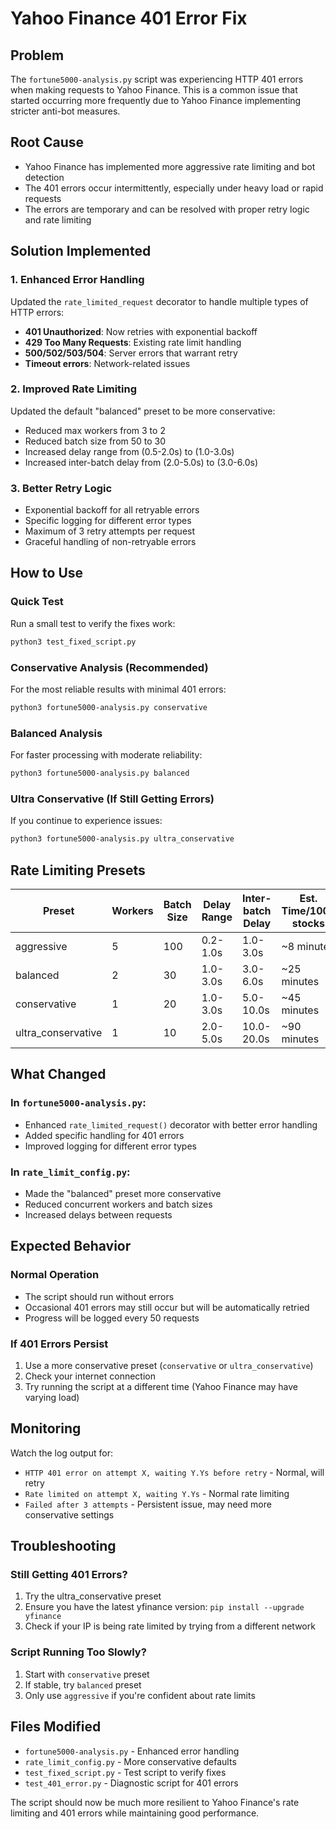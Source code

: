 # Yahoo Finance 401 Error Fix

## Problem
The `fortune5000-analysis.py` script was experiencing HTTP 401 errors when making requests to Yahoo Finance. This is a common issue that started occurring more frequently due to Yahoo Finance implementing stricter anti-bot measures.

## Root Cause
- Yahoo Finance has implemented more aggressive rate limiting and bot detection
- The 401 errors occur intermittently, especially under heavy load or rapid requests
- The errors are temporary and can be resolved with proper retry logic and rate limiting

## Solution Implemented

### 1. Enhanced Error Handling
Updated the `rate_limited_request` decorator to handle multiple types of HTTP errors:
- **401 Unauthorized**: Now retries with exponential backoff
- **429 Too Many Requests**: Existing rate limit handling
- **500/502/503/504**: Server errors that warrant retry
- **Timeout errors**: Network-related issues

### 2. Improved Rate Limiting
Updated the default "balanced" preset to be more conservative:
- Reduced max workers from 3 to 2
- Reduced batch size from 50 to 30
- Increased delay range from (0.5-2.0s) to (1.0-3.0s)
- Increased inter-batch delay from (2.0-5.0s) to (3.0-6.0s)

### 3. Better Retry Logic
- Exponential backoff for all retryable errors
- Specific logging for different error types
- Maximum of 3 retry attempts per request
- Graceful handling of non-retryable errors

## How to Use

### Quick Test
Run a small test to verify the fixes work:
```bash
python3 test_fixed_script.py
```

### Conservative Analysis (Recommended)
For the most reliable results with minimal 401 errors:
```bash
python3 fortune5000-analysis.py conservative
```

### Balanced Analysis
For faster processing with moderate reliability:
```bash
python3 fortune5000-analysis.py balanced
```

### Ultra Conservative (If Still Getting Errors)
If you continue to experience issues:
```bash
python3 fortune5000-analysis.py ultra_conservative
```

## Rate Limiting Presets

| Preset | Workers | Batch Size | Delay Range | Inter-batch Delay | Est. Time/1000 stocks |
|--------|---------|------------|-------------|-------------------|----------------------|
| aggressive | 5 | 100 | 0.2-1.0s | 1.0-3.0s | ~8 minutes |
| balanced | 2 | 30 | 1.0-3.0s | 3.0-6.0s | ~25 minutes |
| conservative | 1 | 20 | 1.0-3.0s | 5.0-10.0s | ~45 minutes |
| ultra_conservative | 1 | 10 | 2.0-5.0s | 10.0-20.0s | ~90 minutes |

## What Changed

### In `fortune5000-analysis.py`:
- Enhanced `rate_limited_request()` decorator with better error handling
- Added specific handling for 401 errors
- Improved logging for different error types

### In `rate_limit_config.py`:
- Made the "balanced" preset more conservative
- Reduced concurrent workers and batch sizes
- Increased delays between requests

## Expected Behavior

### Normal Operation
- The script should run without errors
- Occasional 401 errors may still occur but will be automatically retried
- Progress will be logged every 50 requests

### If 401 Errors Persist
1. Use a more conservative preset (`conservative` or `ultra_conservative`)
2. Check your internet connection
3. Try running the script at a different time (Yahoo Finance may have varying load)

## Monitoring
Watch the log output for:
- `HTTP 401 error on attempt X, waiting Y.Ys before retry` - Normal, will retry
- `Rate limited on attempt X, waiting Y.Ys` - Normal rate limiting
- `Failed after 3 attempts` - Persistent issue, may need more conservative settings

## Troubleshooting

### Still Getting 401 Errors?
1. Try the ultra_conservative preset
2. Ensure you have the latest yfinance version: `pip install --upgrade yfinance`
3. Check if your IP is being rate limited by trying from a different network

### Script Running Too Slowly?
1. Start with `conservative` preset
2. If stable, try `balanced` preset
3. Only use `aggressive` if you're confident about rate limits

## Files Modified
- `fortune5000-analysis.py` - Enhanced error handling
- `rate_limit_config.py` - More conservative defaults
- `test_fixed_script.py` - Test script to verify fixes
- `test_401_error.py` - Diagnostic script for 401 errors

The script should now be much more resilient to Yahoo Finance's rate limiting and 401 errors while maintaining good performance.